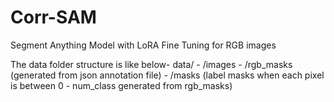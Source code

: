 # Corr-SAM
Segment Anything Model with LoRA Fine Tuning for RGB images

The data folder structure is like below-
  data/
     - /images
     - /rgb_masks (generated from json annotation file)
     - /masks (label masks when each pixel is between 0 - num_class generated from rgb_masks)
